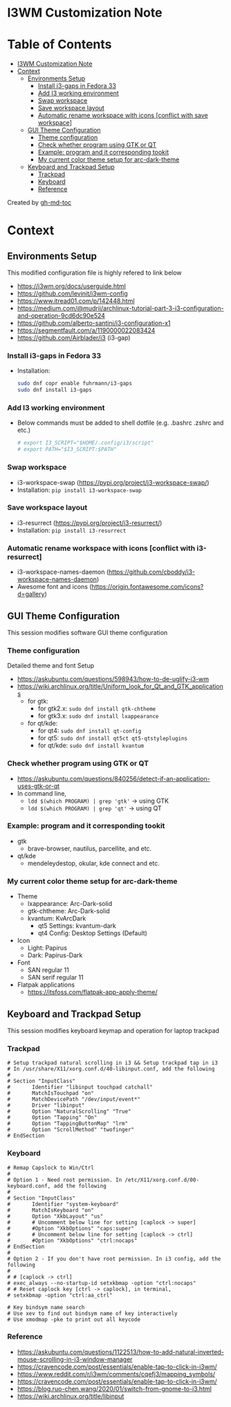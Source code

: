 # I3WM Customization Note

Table of Contents
=================

* [I3WM Customization Note](#i3wm-customization-note)
* [Context](#context)
   * [Environments Setup](#environments-setup)
      * [Install i3-gaps in Fedora 33](#install-i3-gaps-in-fedora-33)
      * [Add I3 working environment](#add-i3-working-environment)
      * [Swap workspace](#swap-workspace)
      * [Save workspace layout](#save-workspace-layout)
      * [Automatic rename workspace with icons [conflict with save workspace]](#automatic-rename-workspace-with-icons-conflict-with-save-workspace)
   * [GUI Theme Configuration](#gui-theme-configuration)
      * [Theme configuration](#theme-configuration)
      * [Check whether program using GTK or QT](#check-whether-program-using-gtk-or-qt)
      * [Example: program and it corresponding tookit](#example-program-and-it-corresponding-tookit)
      * [My current color theme setup for arc-dark-theme](#my-current-color-theme-setup-for-arc-dark-theme)
   * [Keyboard and Trackpad Setup](#keyboard-and-trackpad-setup)
      * [Trackpad](#trackpad)
      * [Keyboard](#keyboard)
      * [Reference](#reference)

Created by [gh-md-toc](https://github.com/ekalinin/github-markdown-toc)

# Context

## Environments Setup
This modified configuration file is highly refered to link below
- https://i3wm.org/docs/userguide.html
- https://github.com/levinit/i3wm-config
- https://www.itread01.com/p/142448.html
- https://medium.com/@mudrii/archlinux-tutorial-part-3-i3-configuration-and-operation-9cd6dc90e524
- https://github.com/alberto-santini/i3-configuration-x1
- https://segmentfault.com/a/1190000022083424
- https://github.com/Airblader/i3 (i3-gap)

### Install i3-gaps in Fedora 33
- Installation:

    ```bash
    sudo dnf copr enable fuhrmann/i3-gaps
    sudo dnf install i3-gaps
    ```

### Add I3 working environment
- Below commands must be added to shell dotfile (e.g. .bashrc .zshrc and etc.)

    ```bash
    # export I3_SCRIPT="$HOME/.config/i3/script"
    # export PATH="$I3_SCRIPT:$PATH"
    ```

### Swap workspace
- i3-workspace-swap (https://pypi.org/project/i3-workspace-swap/)
- Installation: `pip install i3-workspace-swap`

### Save workspace layout
- i3-resurrect (https://pypi.org/project/i3-resurrect/)
- Installation: `pip install i3-resurrect`

### Automatic rename workspace with icons [conflict with i3-resurrect]
- i3-workspace-names-daemon (https://github.com/cboddy/i3-workspace-names-daemon)
- Awesome font and icons (https://origin.fontawesome.com/icons?d=gallery)

## GUI Theme Configuration
This session modifies software GUI theme configuration

### Theme configuration
Detailed theme and font Setup
- https://askubuntu.com/questions/598943/how-to-de-uglify-i3-wm
- https://wiki.archlinux.org/title/Uniform_look_for_Qt_and_GTK_applications
    - for gtk:
        - for gtk2.x: `sudo dnf install gtk-chtheme`
        - for gtk3.x: `sudo dnf install lxappearance`
    - for qt/kde:
        - for qt4: `sudo dnf install qt-config`
        - for qt5: `sudo dnf install qt5ct qt5-qtstyleplugins`
        - for qt/kde: `sudo dnf install kvantum`

### Check whether program using GTK or QT
- https://askubuntu.com/questions/840256/detect-if-an-application-uses-gtk-or-qt
-  In command line,
    - `ldd $(which PROGRAM) | grep 'gtk'` -> using GTK
    - `ldd $(which PROGRAM) | grep 'qt'`  -> using QT

### Example: program and it corresponding tookit
- gtk
    - brave-browser, nautilus, parcellite, and etc.
- qt/kde
    - mendeleydestop, okular, kde connect and etc.

### My current color theme setup for arc-dark-theme
- Theme
    - lxappearance: Arc-Dark-solid
    - gtk-chtheme: Arc-Dark-solid
    - kvantum: KvArcDark
        - qt5 Settings: kvantum-dark
        - qt4 Config: Desktop Settings (Default)
- Icon
    - Light: Papirus
    - Dark: Papirus-Dark
- Font
    - SAN regular 11
    - SAN serif regular 11
- Flatpak applications
    - https://itsfoss.com/flatpak-app-apply-theme/

## Keyboard and Trackpad Setup
This session modifies keyboard keymap and operation for laptop trackpad

### Trackpad

```
# Setup trackpad natural scrolling in i3 && Setup trackpad tap in i3
# In /usr/share/X11/xorg.conf.d/40-libinput.conf, add the following
#
# Section "InputClass"
#       Identifier "libinput touchpad catchall"
#       MatchIsTouchpad "on"
#       MatchDevicePath "/dev/input/event*"
#       Driver "libinput"
#       Option "NaturalScrolling" "True"
#       Option "Tapping" "On"
#       Option "TappingButtonMap" "lrm"
#       Option "ScrollMethod" "twofinger"
# EndSection
```

### Keyboard

```
# Remap Capslock to Win/Ctrl
#
# Option 1 - Need root permission. In /etc/X11/xorg.conf.d/00-keyboard.conf, add the following
#
# Section "InputClass"
#       Identifier "system-keyboard"
#       MatchIsKeyboard "on"
#       Option "XkbLayout" "us"
#       # Uncomment below line for setting [caplock -> super]
#       #Option "XkbOptions" "caps:super"
#       # Uncomment below line for setting [caplock -> ctrl]
#       #Option "XkbOptions" "ctrl:nocaps"
# EndSection
#
# Option 2 - If you don't have root permission. In i3 config, add the following
#
# # [caplock -> ctrl]
# exec_always --no-startup-id setxkbmap -option "ctrl:nocaps"
# # Reset caplock key [ctrl -> caplock], in terminal,
# setxkbmap -option "ctrl:aa_ctrl"

# Key bindsym name search
# Use xev to find out bindsym name of key interactively
# Use xmodmap -pke to print out all keycode
```

### Reference
- https://askubuntu.com/questions/1122513/how-to-add-natural-inverted-mouse-scrolling-in-i3-window-manager
- https://cravencode.com/post/essentials/enable-tap-to-click-in-i3wm/
- https://www.reddit.com/r/i3wm/comments/cqefj3/mapping_symbols/
- https://cravencode.com/post/essentials/enable-tap-to-click-in-i3wm/
- https://blog.ruo-chen.wang/2020/01/switch-from-gnome-to-i3.html
- https://wiki.archlinux.org/title/libinput
